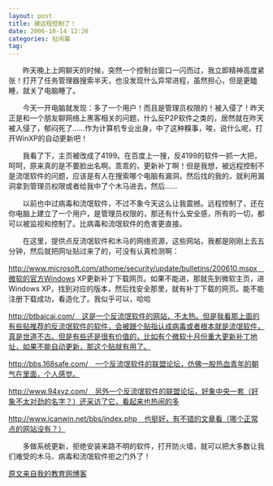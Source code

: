 ```yaml
---
layout: post
title: 被远程控制了！
date: 2006-10-14 12:26
categories: 扯闲篇 
tag: 
---
```

　　昨天晚上上网聊天的时候，突然一个控制台窗口一闪而过，我立即精神高度紧张！打开了任务管理器搜索半天，也没发现什么异常进程，虽然担心，但是更瞌睡，就关了电脑睡了。

　　今天一开电脑就发现：多了一个用户！而且是管理员权限的！被入侵了！昨天正是和一个朋友聊网络上黑客相关的问题，什么反P2P软件之类的，居然就在昨天被入侵了，郁闷死了……作为计算机专业出身，中了这种糗事，唉，说什么呢，打开WinXP的自动更新吧！

<!-- more -->

　　我看了下，主页被改成了4199。在百度上一搜，反4199的软件一抓一大把，呵呵，原来真的是不要脸出名啊。乖乖的，更新补丁啊！但是我想，被远程控制不是流氓软件的问题，应该是有人在搜索哪个电脑有漏洞，然后找的我的，就利用漏洞拿到管理员权限或者给我中了个木马进去，然后……

　　以前也中过病毒和流氓软件，不过不象今天这么让我震撼。远程控制了，还在你电脑上建立了一个用户，是管理员权限的，那还有什么安全感，所有的一切，都可以被监视和控制了。比病毒和流氓软件的危害更直接。

 　　在这里，提供点反流氓软件和木马的网络资源，这些网站，我都是刚刚上去五分钟，然后就把网址贴过来了的，可没有认真检测啊：

http://www.microsoft.com/athome/security/update/bulletins/200610.mspx　微软的官方Windows XP更新补丁下载网页。如果不能进，那就先到微软主页，进Windows XP，找到对应的版本，然后找安全那里，就有补丁下载的网页。能不能注册下载成功，看造化了。我似乎可以，哈哈

http://btbaicai.com/　这是一个反流氓软件的网站，不太热。但是我看那上面的有些贴推荐的反流氓软件的软件，会被跟个贴指认成病毒或者根本就是流氓软件，真是世道不古。但是有些还是很有价值的，比如有个微软十月份重大更新补丁地址，如果不能自动更新，那这个贴就有用了。

http://bbs.168safe.com/　一个反流氓软件的联盟论坛，仿佛一股热血青年的朝气在里面，个人感觉。

http://www.94xyz.com/　另外一个反流氓软件的联盟论坛，好象中央一套（好象不太对劲的名字？）还采访了它，看起来也热闹的多

http://www.icanwin.net/bbs/index.php　也挺好，有不错的文章看（哪个正常点的网站没有？）

　　多做系统更新，拒绝安装来路不明的软件，打开防火墙，就可以把大多数让我们难受的木马、病毒和流氓软件拒之门外了！
 

[原文来自我的教育网博客][原文来自我的教育网博客]

[原文来自我的教育网博客]:http://teacher.edu.cn/pc/article/200610/333815.html
